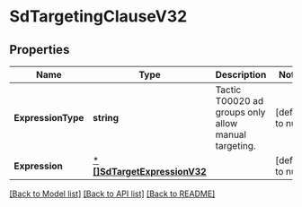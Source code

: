 # SdTargetingClauseV32

## Properties
Name | Type | Description | Notes
------------ | ------------- | ------------- | -------------
**ExpressionType** | **string** | Tactic T00020 ad groups only allow manual targeting. | [default to null]
**Expression** | [***[]SdTargetExpressionV32**](array.md) |  | [default to null]

[[Back to Model list]](../README.md#documentation-for-models) [[Back to API list]](../README.md#documentation-for-api-endpoints) [[Back to README]](../README.md)

